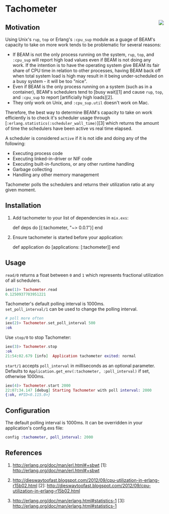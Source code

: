 # Tachometer
<img align="right" src="http://i.imgur.com/HzxXvu9.png">

## Motivation

Using Unix's `rup`, `top` or Erlang's `:cpu_sup` module as a guage of BEAM's capacity
to take on more work tends to be problematic for several reasons:

* If BEAM is not the only process running on the system, `rup`, `top`, and `:cpu_sup` will report high load values even if BEAM is not doing any work.  If the intention is to have the operating system give BEAM its fair share of CPU time in relation to other processes, having BEAM back off when total system load is high may result in it being under-scheduled on a busy system - it will be too "nice".
* Even if BEAM is the only process running on a system (such as in a container), BEAM's schedulers tend to [busy wait][1] and cause `rup`, `top`, and `:cpu_sup` to report [artificially high loads][2].
* They only work on Unix, and `:cpu_sup.util` doesn't work on Mac.

Therefore, the best way to determine BEAM's capacity to take on work efficiently is to check it's scheduler usage through [`:erlang.statistics(:scheduler_wall_time)`][3] which returns the amount of time the schedulers have been active vs real time elapsed.

A scheduler is considered `active` if it is not idle and doing any of the following:
  - Executing process code
  - Executing linked-in-driver or NIF code
  - Executing built-in-functions, or any other runtime handling
  - Garbage collecting
  - Handling any other memory management

Tachometer polls the schedulers and returns their utilization ratio at any given moment.
  

## Installation
  1. Add tachometer to your list of dependencies in `mix.exs`:

        def deps do
          [{:tachometer, "~> 0.0.1"}]
        end

  2. Ensure tachometer is started before your application:

        def application do
          [applications: [:tachometer]]
        end

## Usage

`read/0` returns a float between `0` and `1` which represents fractional utilization of all schedulers.
```elixir
iex(1)> Tachometer.read
0.1250937703951221
```

Tachometer's default polling interval is 1000ms.  
`set_poll_interval/1` can be used to change the polling interval.
```elixir
# poll more often
iex(2)> Tachometer.set_poll_interval 500
:ok
```

Use `stop/0` to stop Tachometer:
```elixir
iex(3)> Tachometer.stop                  
:ok
21:54:02.679 [info]  Application tachometer exited: normal
```

`start/1` accepts `poll_interval` in milliseconds as an optional parameter.  
Defaults to `Application.get_env(:tachometer, :poll_interval)` if set, otherwise 1000ms.

```elixir
iex(4)> Tachometer.start 2000
22:07:34.147 [debug] Starting Tachometer with poll interval: 2000
{:ok, #PID<0.115.0>}
```

## Configuration

The default polling interval is 1000ms.  It can be overridden in your application's config.exs file:

```elixir
config :tachometer, poll_interval: 2000
```

## References
1. http://erlang.org/doc/man/erl.html#+sbwt
[1]: http://erlang.org/doc/man/erl.html#+sbwt

2. http://dieswaytoofast.blogspot.com/2012/09/cpu-utilization-in-erlang-r15b02.html
[2]: http://dieswaytoofast.blogspot.com/2012/09/cpu-utilization-in-erlang-r15b02.html

3. http://erlang.org/doc/man/erlang.html#statistics-1
[3]: http://erlang.org/doc/man/erlang.html#statistics-1
